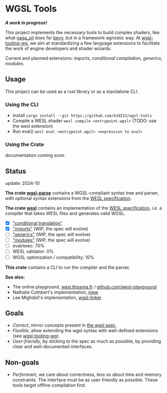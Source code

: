 # WGSL Tools

***A work in progress!***

This project implements the necessary tools to build complex shaders, like what [naga_oil](https://github.com/bevyengine/naga_oil) does for [bevy](https://bevyengine.org/), but in a framework-agnostic way. At [wgsl-tooling-wg](https://github.com/wgsl-tooling-wg), we aim at standardizing a few language extensions to facilitate the work of engine developers and shader wizards.

Current and planned extensions: *imports*, *conditional compilation*, *generics*, *modules*.

## Usage

This project can be used as a rust library or as a standalone CLI.

### Using the CLI

- Install `cargo install --git https://github.com/k2d222/wgsl-tools`
- Compile a WESL shader `wesl compile <entrypoint.wgsl>` (TODO: use the wesl extension)
- Run eval() `wesl eval <entrypoint.wgsl> <expression to eval>`

### Using the Crate

documentation coming soon

## Status
update: 2024-10

**The crate [wgsl-parse](https://github.com/k2d222/wgsl-tools/tree/main/crates/wgsl-parse)** contains a WGSL-compliant syntax tree and parser, with optional syntax extensions from the [WESL specification](https://github.com/wgsl-tooling-wg/wesl-spec).

**The crate [wesl](https://github.com/k2d222/wgsl-tools/tree/main/crates/wesl)** contains an implementation of the [WESL specification](https://github.com/wgsl-tooling-wg/wesl-spec), i.e. a compiler that takes WESL files and generates valid WGSL.
  - [x] ["conditional translation"](https://github.com/wgsl-tooling-wg/wesl-spec/blob/main/ConditionalTranslation.md)
  - [x] ["imports"](https://github.com/wgsl-tooling-wg/wesl-spec/blob/main/Imports.md) (WIP, the spec will evolve)
  - [ ] ["generics"](https://github.com/wgsl-tooling-wg/wesl-spec/blob/main/Generics.md) (WIP, the spec will evolve)
  - [ ] ["modules"](https://github.com/wgsl-tooling-wg/wesl-spec/blob/main/Generics.md) (WIP, the spec will evolve)
  - [ ] eval/exec: 70%
  - [ ] WESL validator: 0%
  - [ ] WGSL optimization / compatibility: 10%

**This crate** contains a CLI to run the compiler and the parser.

**See also:**
- The online playground, [wesl.thissma.fr](https://wesl.thissma.fr/) / [github.com/wesl-playground](https://github.com/k2d222/wesl-playground)
- Nathalie Cuthbert's implementation, [mew](https://github.com/ncthbrt/mew)
- Lee Mighdoll's implementation, [wgsl-linker](https://github.com/wgsl-tooling-wg/wgsl-linker)

## Goals

* *Correct*, mirror concepts present in [the wgsl spec](https://www.w3.org/TR/WGSL/).
* *Flexible*, allow extending the wgsl syntax with well-defined extensions (see [wgsl-tooling-wg](https://github.com/wgsl-tooling-wg)).
* *User-friendly*, by sticking to the spec as much as possible, by providing clear and well-documented interfaces.

## Non-goals

* *Performant*, we care about correctness, less so about time and memory constraints. The interface must be as user-friendly as possible. These tools target offline compilation first.
